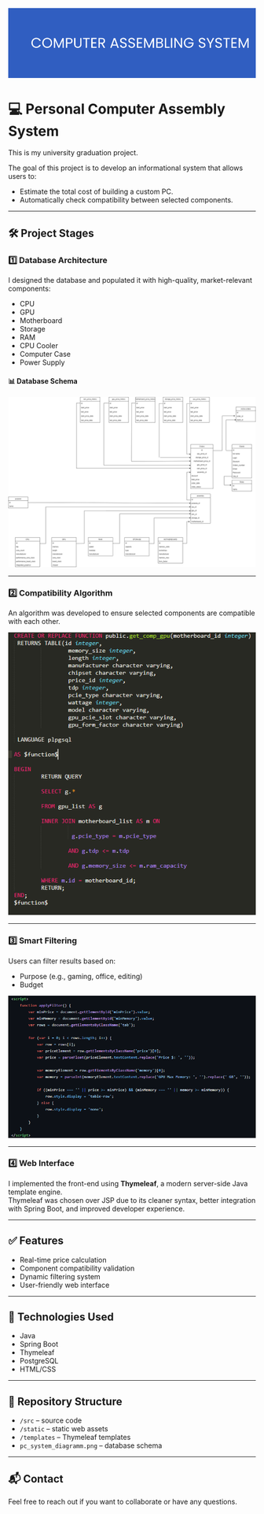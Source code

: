 <div id="header">
  <img src="https://github.com/Javac-g/Computer_Build_System/blob/master/CAS.png?raw=true"/>
</div>

# 💻 Personal Computer Assembly System

This is my university graduation project.

The goal of this project is to develop an informational system that allows users to:
- Estimate the total cost of building a custom PC.
- Automatically check compatibility between selected components.

---

## 🛠️ Project Stages

### 1️⃣ Database Architecture

I designed the database and populated it with high-quality, market-relevant components:

- CPU  
- GPU  
- Motherboard  
- Storage  
- RAM  
- CPU Cooler  
- Computer Case  
- Power Supply  

#### 📊 Database Schema
![Database Diagram](https://github.com/Javac-g/Computer_Build_System/blob/master/pc_system_diagramm.png)

---

### 2️⃣ Compatibility Algorithm

An algorithm was developed to ensure selected components are compatible with each other.

![GPU Compatibility](gpu.png)

---

### 3️⃣ Smart Filtering

Users can filter results based on:
- Purpose (e.g., gaming, office, editing)
- Budget

![Filter Screenshot](filter.png)

---

### 4️⃣ Web Interface

I implemented the front-end using **Thymeleaf**, a modern server-side Java template engine.  
Thymeleaf was chosen over JSP due to its cleaner syntax, better integration with Spring Boot, and improved developer experience.

---

## ✅ Features

- Real-time price calculation  
- Component compatibility validation  
- Dynamic filtering system  
- User-friendly web interface

---

## 📌 Technologies Used

- Java  
- Spring Boot  
- Thymeleaf  
- PostgreSQL  
- HTML/CSS

---

## 📁 Repository Structure

- `/src` – source code  
- `/static` – static web assets  
- `/templates` – Thymeleaf templates  
- `pc_system_diagramm.png` – database schema

---

## 📬 Contact

Feel free to reach out if you want to collaborate or have any questions.

